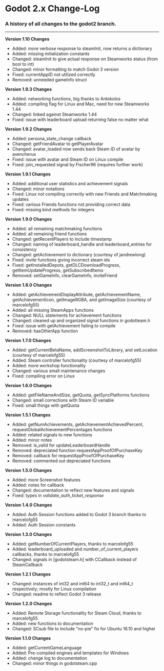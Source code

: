 # Godot 2.x Change-Log

### A history of all changes to the **godot2** branch.

------

**Version 1.10 Changes**

* Added: more verbose response to steamInit, now returns a dictionary
* Added: missing initialization constants
* Changed: steamInit to give actual response on Steamworks status (from bool to int)
* Changed: minor formatting to match Godot 3 version
* Fixed: currentAppID not utilized correctly
* Removed: unneeded gameInfo struct

**Version 1.9.3 Changes**

* Added: networking functions, big thanks to Antokolos
* Added: compiling flag for Linux and Mac, need for new Steamworks 1.44
* Changed: linked against Steamworks 1.44
* Fixed: issue with leaderboard upload returning false no matter what

**Version 1.9.2 Changes**

* Added: persona_state_change callback
* Changed: getFriendAvatar to getPlayerAvatar
* Changed: avatar_loaded now sends back Steam ID of avatar by avencherus
* Fixed: issue with avatar and Steam ID on Linux compile
* Fixed: join_requested signal by Fischer96 (requires further work)

**Version 1.9.1 Changes**

* Added: additional user statistics and achievement signals
* Changed: minor notations
* Fixed: Linux not compiling correctly with new Friends and Matchmaking updates
* Fixed: various Friends functions not providing correct data
* Fixed: missing bind methods for integers

**Version 1.9.0 Changes**

* Added: all remaining matchmaking functions
* Added: all remaining friend functions
* Changed: getRecentPlayers to include timestamp
* Changed: naming of leaderboard_handle and leaderboard_entries for consistency
* Changed: getAchievement to dictionary (courtesy of jandrewlong)
* Fixed: invite functions giving incorrect steam ids
* Fixed: getInstalledDepots, getDLCDownloadProgress, getItemUpdateProgress, getSubscribedItems
* Removed: setGameInfo, clearGameInfo, inviteFriend

**Version 1.8.0 Changes**

* Added: getAchievementDisplayAttribute, getAchievementName, getAchievementIcon, getImageRGBA, and getImageSize (courtesy of marcelofg55)
* Added: all missing SteamApps functions
* Changed: NULL statements for achievement functions
* Changed: cleaned up and organized signal functions in godotteam.h
* Fixed: issue with getAchievement failing to compile
* Removed: hasOtherApp function

**Version 1.7.0 Changes**

* Added: getCurrentBetaName, addScreenshotToLibrary, and setLocation (courtesy of marcelofg55)
* Added: Steam controller functionality (courtesy of marcelofg55)
* Added: more workshop functionality
* Changed: various small maintenance changes
* Fixed: compiling error on Linux

**Version 1.6.0 Changes**

* Added: getFileNameAndSize, getQuota, getSyncPlatforms functions
* Changed: small corrections with Steam ID variable
* Fixed: small things with getQuota

**Version 1.5.1 Changes**

* Added: getNumAchievements, getAchievementAchievedPercent, requestGlobalAchievementPercentages functions
* Added: related signals to new functions
* Added: minor notes
* Removed: is_valid for updateLeaderboardHandle
* Removed: depreciated function requestAppProofOfPurchaseKey
* Removed: callback for requestAppProofOfPurchaseKey
* Removed: commented out depreciated functions

**Version 1.5.0 Changes**

* Added: more Screenshot features
* Added: notes for callback
* Changed: documentation to reflect new features and signals
* Fixed: types in _validate_auth_ticket_response_

**Version 1.4.0 Changes**

* Added: Auth Session functions added to Godot 3 branch thanks to marcelofg55
* Added: Auth Session constants

**Version 1.3.0 Changes**

* Added: getNumberOfCurrentPlayers, thanks to marcelofg55
* Added: leaderboard_uploaded and number_of_current_players callbacks, thanks to marcelofg55
* Changed: signals in [godotsteam.h] with CCallback instead of SteamCallback

**Version 1.2.1 Changes**

* Changed: instances of int32 and int64 to int32_t and int64_t respectively; mostly for Linux compilation
* Changed: readme to reflect Godot 3 release

**Version 1.2.0 Changes**

* Added: Remote Storage functionality for Steam Cloud, thanks to marcelofg55
* Added: new functions to documentation
* Changed: SCsub file to include "no-pie" fix for Ubuntu 16.10 and higher

**Version 1.1.0 Changes**

* Added: getCurrentGameLanguage
* Added: Pre-compiled engines and templates for Windows
* Added: change log to documentation
* Changed: minor things in godotsteam.cpp
